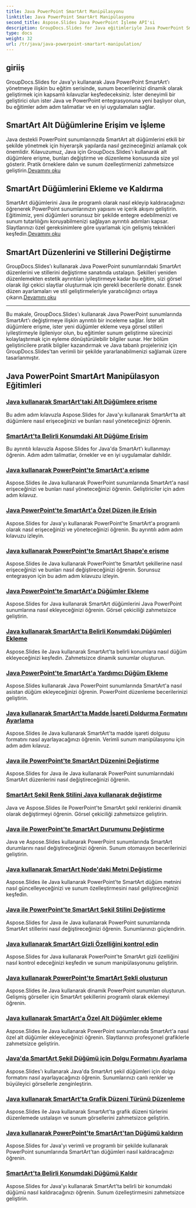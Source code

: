 ```yaml
---
title: Java PowerPoint SmartArt Manipülasyonu
linktitle: Java PowerPoint SmartArt Manipülasyonu
second_title: Aspose.Slides Java PowerPoint İşleme API'si
description: GroupDocs.Slides for Java eğitimleriyle Java PowerPoint SmartArt'ı etkili bir şekilde nasıl yöneteceğinizi öğrenin. Alt düğümlere erişin, düğüm ekleyin, düzenleri değiştirin ve daha fazlasını yapın!
type: docs
weight: 32
url: /tr/java/java-powerpoint-smartart-manipulation/
---
```


## giriiş

GroupDocs.Slides for Java'yı kullanarak Java PowerPoint SmartArt'ı yönetmeye ilişkin bu eğitim serisinde, sunum becerilerinizi dinamik olarak geliştirmek için kapsamlı kılavuzlar keşfedeceksiniz. İster deneyimli bir geliştirici olun ister Java ve PowerPoint entegrasyonuna yeni başlıyor olun, bu eğitimler adım adım talimatlar ve en iyi uygulamaları sağlar.

## SmartArt Alt Düğümlerine Erişim ve İşleme

 Java destekli PowerPoint sunumlarınızda SmartArt alt düğümlerini etkili bir şekilde yönetmek için hiyerarşik yapılarda nasıl gezineceğinizi anlamak çok önemlidir. Kılavuzumuz, Java için GroupDocs.Slides'ı kullanarak alt düğümlere erişme, bunları değiştirme ve düzenleme konusunda size yol gösterir. Pratik örneklere dalın ve sunum özelleştirmenizi zahmetsizce geliştirin.[Devamını oku](./access-child-nodes-smartart-java/)

## SmartArt Düğümlerini Ekleme ve Kaldırma

SmartArt düğümlerini Java ile programlı olarak nasıl ekleyip kaldıracağınızı öğrenerek PowerPoint sunumlarınızın yapısını ve içerik akışını geliştirin. Eğitimimiz, yeni düğümleri sorunsuz bir şekilde entegre edebilmenizi ve sunum tutarlılığını koruyabilmenizi sağlayan ayrıntılı adımları kapsar. Slaytlarınızı özel gereksinimlere göre uyarlamak için gelişmiş teknikleri keşfedin.[Devamını oku](./add-nodes-smartart-java-powerpoint/)

## SmartArt Düzenlerini ve Stillerini Değiştirme

 GroupDocs.Slides'ı kullanarak Java PowerPoint sunumlarındaki SmartArt düzenlerini ve stillerini değiştirme sanatında ustalaşın. Şekilleri yeniden düzenlemekten estetik ayrıntıları iyileştirmeye kadar bu eğitim, sizi görsel olarak ilgi çekici slaytlar oluşturmak için gerekli becerilerle donatır. Esnek düzen ayarlamaları ve stil geliştirmeleriyle yaratıcılığınızı ortaya çıkarın.[Devamını oku](./change-smartart-layout-powerpoint-java/)

---

Bu makale, GroupDocs.Slides'ı kullanarak Java PowerPoint sunumlarında SmartArt'ı değiştirmeye ilişkin ayrıntılı bir inceleme sağlar. İster alt düğümlere erişme, ister yeni düğümler ekleme veya görsel stilleri iyileştirmeyle ilgileniyor olun, bu eğitimler sunum geliştirme sürecinizi kolaylaştırmak için eyleme dönüştürülebilir bilgiler sunar. Her bölüm geliştiricilere pratik bilgiler kazandırmak ve Java tabanlı projeleriniz için GroupDocs.Slides'tan verimli bir şekilde yararlanabilmenizi sağlamak üzere tasarlanmıştır.

## Java PowerPoint SmartArt Manipülasyon Eğitimleri
### [Java kullanarak SmartArt'taki Alt Düğümlere erişme](./access-child-nodes-smartart-java/)
Bu adım adım kılavuzla Aspose.Slides for Java'yı kullanarak SmartArt'ta alt düğümlere nasıl erişeceğinizi ve bunları nasıl yöneteceğinizi öğrenin.
### [SmartArt'ta Belirli Konumdaki Alt Düğüme Erişim](./access-child-node-specific-position-smartart-java/)
Bu ayrıntılı kılavuzla Aspose.Slides for Java'da SmartArt'ı kullanmayı öğrenin. Adım adım talimatlar, örnekler ve en iyi uygulamalar dahildir.
### [Java kullanarak PowerPoint'te SmartArt'a erişme](./access-smartart-powerpoint-java/)
Aspose.Slides ile Java kullanarak PowerPoint sunumlarında SmartArt'a nasıl erişeceğinizi ve bunları nasıl yöneteceğinizi öğrenin. Geliştiriciler için adım adım kılavuz.
### [Java PowerPoint'te SmartArt'a Özel Düzen ile Erişin](./access-smartart-specific-layout-java-powerpoint/)
Aspose.Slides for Java'yı kullanarak PowerPoint'te SmartArt'a programlı olarak nasıl erişeceğinizi ve yöneteceğinizi öğrenin. Bu ayrıntılı adım adım kılavuzu izleyin.
### [Java kullanarak PowerPoint'te SmartArt Shape'e erişme](./access-smartart-shape-powerpoint-java/)
Aspose.Slides ile Java kullanarak PowerPoint'te SmartArt şekillerine nasıl erişeceğinizi ve bunları nasıl değiştireceğinizi öğrenin. Sorunsuz entegrasyon için bu adım adım kılavuzu izleyin.
### [Java PowerPoint'te SmartArt'a Düğümler Ekleme](./add-nodes-smartart-java-powerpoint/)
Aspose.Slides for Java kullanarak SmartArt düğümlerini Java PowerPoint sunumlarına nasıl ekleyeceğinizi öğrenin. Görsel çekiciliği zahmetsizce geliştirin.
### [Java kullanarak SmartArt'ta Belirli Konumdaki Düğümleri Ekleme](./add-nodes-specific-position-smartart-java/)
Aspose.Slides ile Java kullanarak SmartArt'ta belirli konumlara nasıl düğüm ekleyeceğinizi keşfedin. Zahmetsizce dinamik sunumlar oluşturun.
### [Java PowerPoint'te SmartArt'a Yardımcı Düğüm Ekleme](./add-assistant-node-smartart-java-powerpoint/)
Aspose.Slides kullanarak Java PowerPoint sunumlarında SmartArt'a nasıl asistan düğüm ekleyeceğinizi öğrenin. PowerPoint düzenleme becerilerinizi geliştirin.
### [Java kullanarak SmartArt'ta Madde İşareti Doldurma Formatını Ayarlama](./set-bullet-fill-format-smartart-java/)
Aspose.Slides ile Java kullanarak SmartArt'ta madde işareti dolgusu formatını nasıl ayarlayacağınızı öğrenin. Verimli sunum manipülasyonu için adım adım kılavuz.
### [Java ile PowerPoint'te SmartArt Düzenini Değiştirme](./change-smartart-layout-powerpoint-java/)
Aspose.Slides for Java ile Java kullanarak PowerPoint sunumlarındaki SmartArt düzenlerini nasıl değiştireceğinizi öğrenin.
### [SmartArt Şekil Renk Stilini Java kullanarak değiştirme](./change-smartart-shape-color-style-java/)
Java ve Aspose.Slides ile PowerPoint'te SmartArt şekil renklerini dinamik olarak değiştirmeyi öğrenin. Görsel çekiciliği zahmetsizce geliştirin.
### [Java ile PowerPoint'te SmartArt Durumunu Değiştirme](./change-smartart-state-powerpoint-java/)
Java ve Aspose.Slides kullanarak PowerPoint sunumlarında SmartArt durumlarını nasıl değiştireceğinizi öğrenin. Sunum otomasyon becerilerinizi geliştirin.
### [Java kullanarak SmartArt Node'daki Metni Değiştirme](./change-text-smartart-node-java/)
Aspose.Slides ile Java kullanarak PowerPoint'te SmartArt düğüm metnini nasıl güncelleyeceğinizi ve sunum özelleştirmesini nasıl geliştireceğinizi keşfedin.
### [Java ile PowerPoint'te SmartArt Şekil Stilini Değiştirme](./change-smartart-shape-style-powerpoint-java/)
Aspose.Slides for Java ile Java kullanarak PowerPoint sunumlarında SmartArt stillerini nasıl değiştireceğinizi öğrenin. Sunumlarınızı güçlendirin.
### [Java kullanarak SmartArt Gizli Özelliğini kontrol edin](./check-smartart-hidden-property-java/)
Aspose.Slides for Java kullanarak PowerPoint'te SmartArt gizli özelliğini nasıl kontrol edeceğinizi keşfedin ve sunum manipülasyonunu geliştirin.
### [Java kullanarak PowerPoint'te SmartArt Şekli oluşturun](./create-smartart-shape-powerpoint-java/)
Aspose.Slides ile Java kullanarak dinamik PowerPoint sunumları oluşturun. Gelişmiş görseller için SmartArt şekillerini programlı olarak eklemeyi öğrenin.
### [Java kullanarak SmartArt'a Özel Alt Düğümler ekleme](./add-custom-child-nodes-smartart-java/)
Aspose.Slides ile Java kullanarak PowerPoint sunumlarında SmartArt'a nasıl özel alt düğümler ekleyeceğinizi öğrenin. Slaytlarınızı profesyonel grafiklerle zahmetsizce geliştirin.
### [Java'da SmartArt Şekil Düğümü için Dolgu Formatını Ayarlama](./set-fill-format-smartart-shape-node-java/)
Aspose.Slides'ı kullanarak Java'da SmartArt şekil düğümleri için dolgu formatını nasıl ayarlayacağınızı öğrenin. Sunumlarınızı canlı renkler ve büyüleyici görsellerle zenginleştirin.
### [Java kullanarak SmartArt'ta Grafik Düzeni Türünü Düzenleme](./organize-chart-layout-type-smartart-java/)
Aspose.Slides ile Java kullanarak SmartArt'ta grafik düzeni türlerini düzenlemede ustalaşın ve sunum görsellerini zahmetsizce geliştirin.
### [Java kullanarak PowerPoint'te SmartArt'tan Düğümü kaldırın](./remove-node-smartart-powerpoint-java/)
Aspose.Slides for Java'yı verimli ve programlı bir şekilde kullanarak PowerPoint sunumlarında SmartArt'tan düğümleri nasıl kaldıracağınızı öğrenin.
### [SmartArt'ta Belirli Konumdaki Düğümü Kaldır](./remove-node-specific-position-smartart-java/)
Aspose.Slides for Java'yı kullanarak SmartArt'ta belirli bir konumdaki düğümü nasıl kaldıracağınızı öğrenin. Sunum özelleştirmesini zahmetsizce geliştirin.